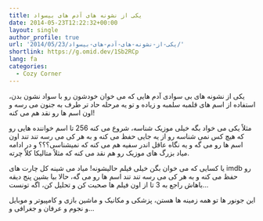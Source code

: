 ```yaml
---
title: یکی از نشونه های آدم های بیسواد
date: 2014-05-23T12:22:32+00:00
layout: single
author_profile: true
url: '2014/05/23/یکی-از-نشونه-های-آدم-های-بیسواد/'
shortlink: https://g.omid.dev/1Sb2RCp
lang: fa
categories: 
  - Cozy Corner
---
```

یکی از نشونه های بی سوادی آدم هایی که می خوان خودشون رو با سواد نشون بدن، استفاده از اسم های قلمبه سلمبه و زیاده و تو یه مرحله حاد تر طرف به جنون می رسه و اون اسم ها رو نقد هم می کنه!

مثلاً یکی می خواد بگه خیلی موزیک شناسه، شروع می کنه 256 تا اسم خواننده هایی رو که هیچ کس نمی شناسه رو از یه جایی حفظ می کنه و به هر کی می رسه تند تند اون اسم ها رو می گه و یه نگاه عاقل اندر سفیه هم می کنه که نمیشناسی؟؟؟ و در ادامه میاد بزرگ های موزیک رو هم نقد می کنه که مثلاً متالیکا کلاً چرته.

یا کسایی که می خوان بگن خیلی فیلم حالیشونه! میاد می شینه کل چارت های imdb رو حفظ می کنه و به هر کی می رسه تند تند اسم ها رو می گه، حالا بیا بشین پنج دیقه باهاش راجع به 3 تا از اون فیلم ها صحبت کن و تحلیل کن، اگه تونست…

این جونور ها تو همه زمینه ها هستن، پزشکی و مکانیک و ماشین بازی و کامپیوتر و موبایل و نجوم و عرفان و جغرافی و…